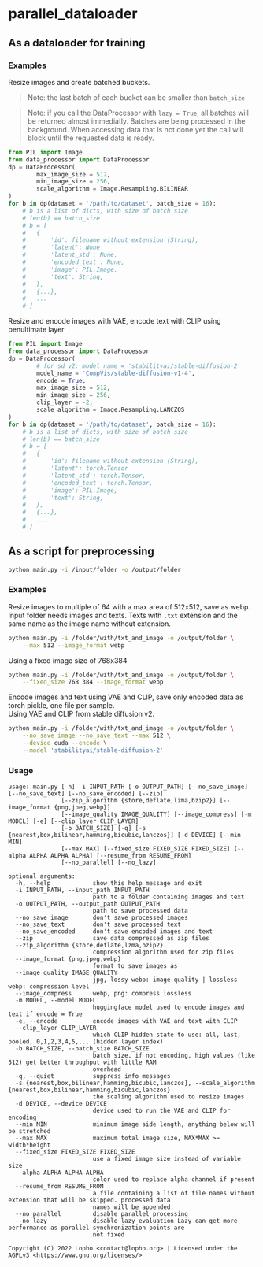 # parallel_dataloader

## As a dataloader for training

### Examples
Resize images and create batched buckets.
> Note: the last batch of each bucket can be smaller than `batch_size`

> Note: if you call the DataProcessor with `lazy = True`, all batches will be returned almost immediatly. Batches are being processed in the background. When accessing data that is not done yet the call will block until the requested data is ready.
```py
from PIL import Image
from data_processor import DataProcessor
dp = DataProcessor(
        max_image_size = 512,
        min_image_size = 256,
        scale_algorithm = Image.Resampling.BILINEAR
)
for b in dp(dataset = '/path/to/dataset', batch_size = 16):
    # b is a list of dicts, with size of batch size
    # len(b) == batch_size
    # b = [
    #   {
    #       'id': filename without extension (String),
    #       'latent': None
    #       'latent_std': None,
    #       'encoded_text': None,
    #       'image': PIL.Image,
    #       'text': String,
    #   },
    #   {...},
    #   ...
    # ]
```
Resize and encode images with VAE, encode text with CLIP using penultimate layer
```py
from PIL import Image
from data_processor import DataProcessor
dp = DataProcessor(
        # for sd v2: model_name = 'stabilityai/stable-diffusion-2'
        model_name = 'CompVis/stable-diffusion-v1-4',
        encode = True,
        max_image_size = 512,
        min_image_size = 256,
        clip_layer = -2,
        scale_algorithm = Image.Resampling.LANCZOS
)
for b in dp(dataset = '/path/to/dataset', batch_size = 16):
    # b is a list of dicts, with size of batch size
    # len(b) == batch_size
    # b = [
    #   {
    #       'id': filename without extension (String),
    #       'latent': torch.Tensor
    #       'latent_std': torch.Tensor,
    #       'encoded_text': torch.Tensor,
    #       'image': PIL.Image,
    #       'text': String,
    #   },
    #   {...},
    #   ...
    # ]
```

## As a script for preprocessing
```sh
python main.py -i /input/folder -o /output/folder
```

### Examples
Resize images to multiple of 64 with a max area of 512x512, save as webp.\
Input folder needs images and texts. Texts with `.txt` extension and the same
name as the image name without extension.
```sh
python main.py -i /folder/with/txt_and_image -o /output/folder \
    --max 512 --image_format webp
```
Using a fixed image size of 768x384
```sh
python main.py -i /folder/with/txt_and_image -o /output/folder \
    --fixed_size 768 384 --image_format webp
```
Encode images and text using VAE and CLIP, save only encoded data as torch pickle, one file per sample.\
Using VAE and CLIP from stable diffusion v2.
```sh
python main.py -i /folder/with/txt_and_image -o /output/folder \
    --no_save_image --no_save_text --max 512 \
    --device cuda --encode \
    --model 'stabilityai/stable-diffusion-2'
```

### Usage
```
usage: main.py [-h] -i INPUT_PATH [-o OUTPUT_PATH] [--no_save_image] [--no_save_text] [--no_save_encoded] [--zip]
               [--zip_algorithm {store,deflate,lzma,bzip2}] [--image_format {png,jpeg,webp}]
               [--image_quality IMAGE_QUALITY] [--image_compress] [-m MODEL] [-e] [--clip_layer CLIP_LAYER]
               [-b BATCH_SIZE] [-q] [-s {nearest,box,bilinear,hamming,bicubic,lanczos}] [-d DEVICE] [--min MIN]
               [--max MAX] [--fixed_size FIXED_SIZE FIXED_SIZE] [--alpha ALPHA ALPHA ALPHA] [--resume_from RESUME_FROM]
               [--no_parallel] [--no_lazy]

optional arguments:
  -h, --help            show this help message and exit
  -i INPUT_PATH, --input_path INPUT_PATH
                        path to a folder containing images and text
  -o OUTPUT_PATH, --output_path OUTPUT_PATH
                        path to save processed data
  --no_save_image       don't save processed images
  --no_save_text        don't save processed text
  --no_save_encoded     don't save encoded images and text
  --zip                 save data compressed as zip files
  --zip_algorithm {store,deflate,lzma,bzip2}
                        compression algorithm used for zip files
  --image_format {png,jpeg,webp}
                        format to save images as
  --image_quality IMAGE_QUALITY
                        jpg, lossy webp: image quality | lossless webp: compression level
  --image_compress      webp, png: compress lossless
  -m MODEL, --model MODEL
                        huggingface model used to encode images and text if encode = True
  -e, --encode          encode images with VAE and text with CLIP
  --clip_layer CLIP_LAYER
                        which CLIP hidden state to use: all, last, pooled, 0,1,2,3,4,5,... (hidden layer index)
  -b BATCH_SIZE, --batch_size BATCH_SIZE
                        batch size, if not encoding, high values (like 512) get better throughput with little RAM
                        overhead
  -q, --quiet           suppress info messages
  -s {nearest,box,bilinear,hamming,bicubic,lanczos}, --scale_algorithm {nearest,box,bilinear,hamming,bicubic,lanczos}
                        the scaling algorithm used to resize images
  -d DEVICE, --device DEVICE
                        device used to run the VAE and CLIP for encoding
  --min MIN             minimum image side length, anything below will be stretched
  --max MAX             maximum total image size, MAX*MAX >= width*height
  --fixed_size FIXED_SIZE FIXED_SIZE
                        use a fixed image size instead of variable size
  --alpha ALPHA ALPHA ALPHA
                        color used to replace alpha channel if present
  --resume_from RESUME_FROM
                        a file containing a list of file names without extension that will be skipped. processed data
                        names will be appended.
  --no_parallel         disable parallel processing
  --no_lazy             disable lazy evaluation Lazy can get more performance as parallel synchronization points are
                        not fixed

Copyright (C) 2022 Lopho <contact@lopho.org> | Licensed under the AGPLv3 <https://www.gnu.org/licenses/>
```
